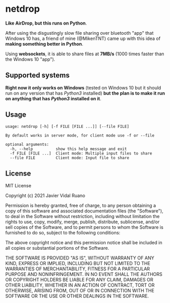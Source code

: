 # netdrop
**Like AirDrop, but this runs on Python**.

After using the disgustingly slow file sharing over bluetooth "app" that Windows 10 has, a friend of mine (@MikenTNT) came up with this idea of **making something better in Python**.

Using **websockets**, it is able to share files at **7MB/s** (1000 times faster than the Windows 10 "app").

## Supported systems

**Right now it only works on Windows** (tested on Windows 10 but it should run on any version that has *Python3* installed) **but the plan is to make it run on anything that has *Python3* installed on it**.

## Usage
```
usage: netdrop [-h] [-f FILE [FILE ...]] [--file FILE]

By default works in server mode, for client mode use -f or --file

optional arguments:
  -h, --help          show this help message and exit
  -f FILE [FILE ...]  Client mode: Multiple input files to share
  --file FILE         Client mode: Input file to share
```

## License

MIT License

Copyright (c) 2021 Javier Vidal Ruano

Permission is hereby granted, free of charge, to any person obtaining a copy
of this software and associated documentation files (the "Software"), to deal
in the Software without restriction, including without limitation the rights
to use, copy, modify, merge, publish, distribute, sublicense, and/or sell
copies of the Software, and to permit persons to whom the Software is
furnished to do so, subject to the following conditions:

The above copyright notice and this permission notice shall be included in all
copies or substantial portions of the Software.

THE SOFTWARE IS PROVIDED "AS IS", WITHOUT WARRANTY OF ANY KIND, EXPRESS OR
IMPLIED, INCLUDING BUT NOT LIMITED TO THE WARRANTIES OF MERCHANTABILITY,
FITNESS FOR A PARTICULAR PURPOSE AND NONINFRINGEMENT. IN NO EVENT SHALL THE
AUTHORS OR COPYRIGHT HOLDERS BE LIABLE FOR ANY CLAIM, DAMAGES OR OTHER
LIABILITY, WHETHER IN AN ACTION OF CONTRACT, TORT OR OTHERWISE, ARISING FROM,
OUT OF OR IN CONNECTION WITH THE SOFTWARE OR THE USE OR OTHER DEALINGS IN THE
SOFTWARE.
